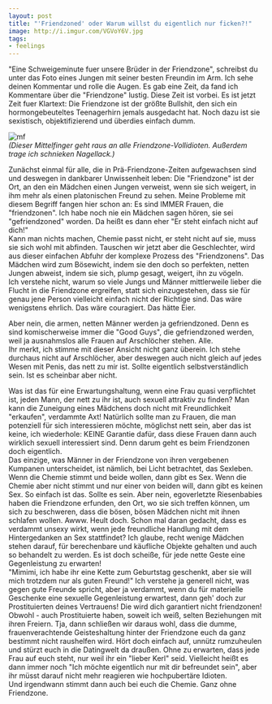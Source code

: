 ```yaml
---
layout: post
title: "'Friendzoned' oder Warum willst du eigentlich nur ficken?!"
image: http://i.imgur.com/VGVoY6V.jpg
tags:
- feelings
---
```


"Eine Schweigeminute fuer unsere Brüder in der Friendzone", schreibst du unter das Foto eines Jungen mit seiner besten Freundin im Arm. Ich sehe deinen Kommentar und rolle die Augen. Es gab eine Zeit, da fand ich Kommentare über die "Friendzone" lustig. Diese Zeit ist vorbei. Es ist jetzt Zeit fuer Klartext: Die Friendzone ist der größte Bullshit, den sich ein hormongebeuteltes Teenagerhirn jemals ausgedacht hat. Noch dazu ist sie sexistisch, objektifizierend und überdies einfach dumm.  

![mf](http://i.imgur.com/VGVoY6V.jpg)  
*(Dieser Mittelfinger geht raus an alle Friendzone-Vollidioten. Außerdem trage ich schnieken Nagellack.)* 

Zunächst einmal für alle, die in Prä-Friendzone-Zeiten aufgewachsen sind und deswegen in dankbarer Unwissenheit leben: Die "Friendzone" ist der Ort, an den ein Mädchen einen Jungen verweist, wenn sie sich weigert, in ihm mehr als einen platonischen Freund zu sehen. 
Meine Probleme mit diesem Begriff fangen hier schon an: Es sind IMMER Frauen, die "friendzonen". Ich habe noch nie ein Mädchen sagen hören, sie sei "gefriendzoned" worden. Da heißt es dann eher "Er steht einfach nicht auf dich!"  
Kann man nichts machen, Chemie passt nicht, er steht nicht auf sie, muss sie sich wohl mit abfinden. Tauschen wir jetzt aber die Geschlechter, wird aus dieser einfachen Abfuhr der komplexe Prozess des "Friendzonens". 
Das Mädchen wird zum Bösewicht, indem sie den doch so perfekten, netten Jungen abweist, indem sie sich, plump gesagt, weigert, ihn zu vögeln.  
Ich verstehe nicht, warum so viele Jungs und Männer mittlerweile lieber die Flucht in die Friendzone ergreifen, statt sich einzugestehen, dass sie für genau jene Person vielleicht einfach nicht der Richtige sind. Das wäre wenigstens ehrlich. Das wäre couragiert. Das hätte Eier.   

Aber nein, die armen, netten Männer werden ja gefriendzoned. Denn es sind komischerweise immer die "Good Guys", die gefriendzoned werden, weil ja ausnahmslos alle Frauen auf Arschlöcher stehen. Alle.  
Ihr merkt, ich stimme mit dieser Ansicht nicht ganz überein. Ich stehe durchaus nicht auf Arschlöcher, aber deswegen auch nicht gleich auf jedes Wesen mit Penis, das nett zu mir ist. Sollte eigentlich selbstverständlich sein. Ist es scheinbar aber nicht.  

Was ist das für eine Erwartungshaltung, wenn eine Frau quasi verpflichtet ist, jeden Mann, der nett zu ihr ist, auch sexuell attraktiv zu finden? Man kann die Zuneigung eines Mädchens doch nicht mit Freundlichkeit "erkaufen", verdammte Axt! Natürlich sollte man zu Frauen, die man potenziell für sich interessieren möchte, möglichst nett sein, aber das ist keine, ich wiederhole: KEINE Garantie dafür, dass diese Frauen dann auch wirklich sexuell interessiert sind. Denn darum geht es beim Friendzonen doch eigentlich.  
Das einzige, was Männer in der Friendzone von ihren vergebenen Kumpanen unterscheidet, ist nämlich, bei Licht betrachtet, das Sexleben. Wenn die Chemie stimmt und beide wollen, dann gibt es Sex. Wenn die Chemie aber nicht stimmt und nur einer von beiden will, dann gibt es keinen Sex. So einfach ist das. Sollte es sein. Aber nein, egoverletzte Riesenbabies haben die Friendzone erfunden, den Ort, wo sie sich treffen können, um sich zu beschweren, dass die bösen, bösen Mädchen nicht mit ihnen schlafen wollen. Awww. Heult doch.
Schon mal daran gedacht, dass es verdammt unsexy wirkt, wenn jede freundliche Handlung mit dem Hintergedanken an Sex stattfindet? Ich glaube, recht wenige Mädchen stehen darauf, für berechenbare und käufliche Objekte gehalten und auch so behandelt zu werden. Es ist doch scheiße, für jede nette Geste eine Gegenleistung zu erwarten!   
"Mimimi, ich habe ihr eine Kette zum Geburtstag geschenkt, aber sie will mich trotzdem nur als guten Freund!"  Ich verstehe ja generell nicht, was gegen gute Freunde spricht, aber ja verdammt, wenn du für materielle Geschenke eine sexuelle Gegenleistung erwartest, dann geh' doch zur Prostituierten deines Vertrauens! Die wird dich garantiert nicht friendzonen! Obwohl - auch Prostituierte haben, soweit ich weiß, selten Beziehungen mit ihren Freiern.
Tja, dann schließen wir daraus wohl, dass die dumme, frauenverachtende Geisteshaltung hinter der Friendzone euch da ganz bestimmt nicht raushelfen wird. Hört doch einfach auf, unnütz rumzuheulen und stürzt euch in die Datingwelt da draußen. Ohne zu erwarten, dass jede Frau auf euch steht, nur weil ihr ein "lieber Kerl" seid. Vielleicht heißt es dann immer noch "Ich möchte eigentlich nur mit dir befreundet sein", aber ihr müsst darauf nicht mehr reagieren wie hochpubertäre Idioten.  
Und irgendwann stimmt dann auch bei euch die Chemie. Ganz ohne Friendzone.